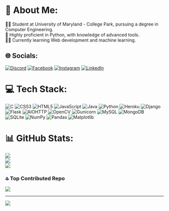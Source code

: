 # 💫 About Me:
🧑‍🎓 Student at University of Maryland - College Park, pursuing a degree in Computer Engineering. <br>🐍 Highly proficient in Python, with knowledge of advanced tools.<br>👨‍💻 Currently learning Web development and machine learning.<br>


## 🌐 Socials:
[![Discord](https://img.shields.io/badge/Discord-%237289DA.svg?logo=discord&logoColor=white)](https://discord.gg/ayankakadia2006) [![Facebook](https://img.shields.io/badge/Facebook-%231877F2.svg?logo=Facebook&logoColor=white)](https://facebook.com/AyanKakadia2006) [![Instagram](https://img.shields.io/badge/Instagram-%23E4405F.svg?logo=Instagram&logoColor=white)](https://instagram.com/ayan_k2006) [![LinkedIn](https://img.shields.io/badge/LinkedIn-%230077B5.svg?logo=linkedin&logoColor=white)](https://linkedin.com/in/ayan-kakadia) 

# 💻 Tech Stack:
![C](https://img.shields.io/badge/c-%2300599C.svg?style=for-the-badge&logo=c&logoColor=white) ![CSS3](https://img.shields.io/badge/css3-%231572B6.svg?style=for-the-badge&logo=css3&logoColor=white) ![HTML5](https://img.shields.io/badge/html5-%23E34F26.svg?style=for-the-badge&logo=html5&logoColor=white) ![JavaScript](https://img.shields.io/badge/javascript-%23323330.svg?style=for-the-badge&logo=javascript&logoColor=%23F7DF1E) ![Java](https://img.shields.io/badge/java-%23ED8B00.svg?style=for-the-badge&logo=openjdk&logoColor=white) ![Python](https://img.shields.io/badge/python-3670A0?style=for-the-badge&logo=python&logoColor=ffdd54) ![Heroku](https://img.shields.io/badge/heroku-%23430098.svg?style=for-the-badge&logo=heroku&logoColor=white) ![Django](https://img.shields.io/badge/django-%23092E20.svg?style=for-the-badge&logo=django&logoColor=white) ![Flask](https://img.shields.io/badge/flask-%23000.svg?style=for-the-badge&logo=flask&logoColor=white) ![AIOHTTP](https://img.shields.io/badge/iohttp-%232C5bb4.svg?style=for-the-badge&logo=aiohttp&logoColor=white) ![OpenCV](https://img.shields.io/badge/opencv-%23white.svg?style=for-the-badge&logo=opencv&logoColor=white) ![Gunicorn](https://img.shields.io/badge/gunicorn-%298729.svg?style=for-the-badge&logo=gunicorn&logoColor=white) ![MySQL](https://img.shields.io/badge/mysql-4479A1.svg?style=for-the-badge&logo=mysql&logoColor=white) ![MongoDB](https://img.shields.io/badge/MongoDB-%234ea94b.svg?style=for-the-badge&logo=mongodb&logoColor=white) ![SQLite](https://img.shields.io/badge/sqlite-%2307405e.svg?style=for-the-badge&logo=sqlite&logoColor=white) ![NumPy](https://img.shields.io/badge/numpy-%23013243.svg?style=for-the-badge&logo=numpy&logoColor=white) ![Pandas](https://img.shields.io/badge/pandas-%23150458.svg?style=for-the-badge&logo=pandas&logoColor=white) ![Matplotlib](https://img.shields.io/badge/Matplotlib-%23ffffff.svg?style=for-the-badge&logo=Matplotlib&logoColor=black)
# 📊 GitHub Stats:
![](https://github-readme-stats.vercel.app/api?username=ayan-kakadia&theme=dark&hide_border=false&include_all_commits=false&count_private=false)<br/>
![](https://github-readme-streak-stats.herokuapp.com/?user=ayan-kakadia&theme=dark&hide_border=false)<br/>
![](https://github-readme-stats.vercel.app/api/top-langs/?username=ayan-kakadia&theme=dark&hide_border=false&include_all_commits=false&count_private=false&layout=compact)

### 🔝 Top Contributed Repo
![](https://github-contributor-stats.vercel.app/api?username=ayan-kakadia&limit=5&theme=dark&combine_all_yearly_contributions=true)

---
[![](https://visitcount.itsvg.in/api?id=ayan-kakadia&icon=0&color=6)](https://visitcount.itsvg.in)

<!-- Proudly created with GPRM ( https://gprm.itsvg.in ) -->
